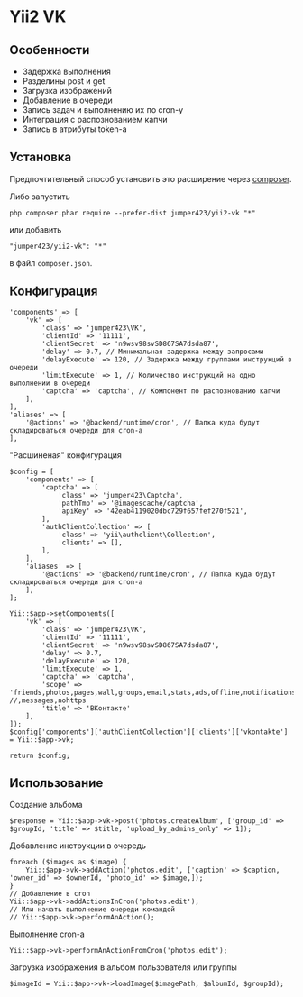 Yii2 VK
================


Особенности
------------
* Задержка выполнения
* Разделины post и get
* Загрузка изображений
* Добавление в очереди
* Запись задач и выполнению их по cron-у
* Интеграция с распознованием капчи
* Запись в атрибуты token-а

Установка
------------
Предпочтительный способ установить это расширение через [composer](http://getcomposer.org/download/).

Либо запустить

```
php composer.phar require --prefer-dist jumper423/yii2-vk "*"
```

или добавить

```
"jumper423/yii2-vk": "*"
```

в файл `composer.json`.

Конфигурация
------------
```
'components' => [
    'vk' => [
        'class' => 'jumper423\VK',
        'clientId' => '11111',
        'clientSecret' => 'n9wsv98svSD867SA7dsda87',
        'delay' => 0.7, // Минимальная задержка между запросами
        'delayExecute' => 120, // Задержка между группами инструкций в очереди
        'limitExecute' => 1, // Количество инструкций на одно выполнении в очереди
        'captcha' => 'captcha', // Компонент по распознованию капчи
    ],
],
'aliases' => [
    '@actions' => '@backend/runtime/cron', // Папка куда будут складироваться очереди для cron-а
],
```

"Расшиненая" конфигурация

```
$config = [
    'components' => [
        'captcha' => [
            'class' => 'jumper423\Captcha',
            'pathTmp' => '@imagescache/captcha',
            'apiKey' => '42eab4119020dbc729f657fef270f521',
        ],
        'authClientCollection' => [
            'class' => 'yii\authclient\Collection',
            'clients' => [],
        ],
    ],
    'aliases' => [
        '@actions' => '@backend/runtime/cron', // Папка куда будут складироваться очереди для cron-а
    ],
];

Yii::$app->setComponents([
    'vk' => [
        'class' => 'jumper423\VK',
        'clientId' => '11111',
        'clientSecret' => 'n9wsv98svSD867SA7dsda87',
        'delay' => 0.7,
        'delayExecute' => 120,
        'limitExecute' => 1,
        'captcha' => 'captcha',
        'scope' => 'friends,photos,pages,wall,groups,email,stats,ads,offline,notifications', //,messages,nohttps
        'title' => 'ВКонтакте'
    ],
]);
$config['components']['authClientCollection']['clients']['vkontakte'] = Yii::$app->vk;

return $config;
```

Использование
------------

Создание альбома

```
$response = Yii::$app->vk->post('photos.createAlbum', ['group_id' => $groupId, 'title' => $title, 'upload_by_admins_only' => 1]);
```

Добавление инструкции в очередь 

```
foreach ($images as $image) {
    Yii::$app->vk->addAction('photos.edit', ['caption' => $caption, 'owner_id' => $ownerId, 'photo_id' => $image,]);
}
// Добавление в cron
Yii::$app->vk->addActionsInCron('photos.edit');
// Или начать выполнение очереди командой
// Yii::$app->vk->performAnAction();
```

Выполнение cron-а

```
Yii::$app->vk->performAnActionFromCron('photos.edit');
```

Загрузка изображения в альбом пользователя или группы

```
$imageId = Yii::$app->vk->loadImage($imagePath, $albumId, $groupId);
```

